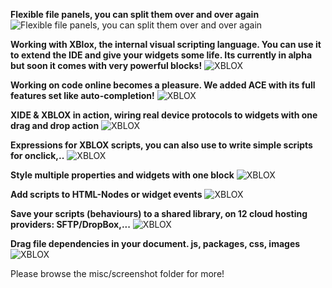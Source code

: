 **Flexible file panels, you can split them over and over again**
![Flexible file panels, you can split them over and over again](https://raw.githubusercontent.com/mc007/xbox-app/master/misc/screenshots/screenshot-3.jpg)


**Working with XBlox, the internal visual scripting language. You can use it to extend the IDE and give your widgets some life. Its currently in alpha but soon it comes with very powerful blocks!**
![XBLOX](https://raw.githubusercontent.com/mc007/xbox-app/master/misc/screenshots/xblox.png)


**Working on code online becomes a pleasure. We added ACE with its full features set like auto-completion!**
![XBLOX](https://raw.githubusercontent.com/mc007/xbox-app/master/misc/screenshots/screenshot-1.jpg)


**XIDE & XBLOX in action, wiring real device protocols to widgets with one drag and drop action**
![XBLOX](https://raw.githubusercontent.com/mc007/xbox-app/master/misc/screenshots/devices.png)

**Expressions for XBLOX scripts, you can also use to write simple scripts for onclick,..**
![XBLOX](https://raw.githubusercontent.com/mc007/xbox-app/master/misc/screenshots/xide21.png)


**Style multiple properties and widgets with one block**
![XBLOX](https://raw.githubusercontent.com/mc007/xbox-app/master/misc/screenshots/xide20.png)

**Add scripts to HTML-Nodes or widget events**
![XBLOX](https://raw.githubusercontent.com/mc007/xbox-app/master/misc/screenshots/xide16.png)

**Save your scripts (behaviours) to a shared library, on 12 cloud hosting providers: SFTP/DropBox,...**
![XBLOX](https://raw.githubusercontent.com/mc007/xbox-app/master/misc/screenshots/x17.png)

**Drag file dependencies in your document. js, packages, css, images**
![XBLOX](https://raw.githubusercontent.com/mc007/xbox-app/master/misc/screenshots/xide19.png)

Please browse the misc/screenshot folder for more!



